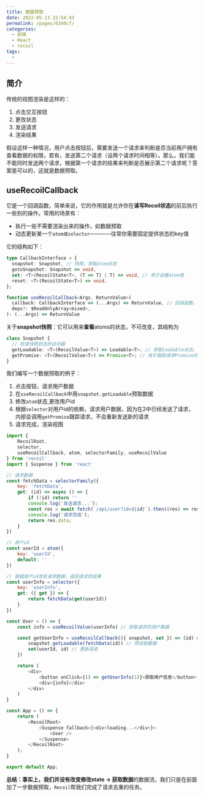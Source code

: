 ```yaml
---
title: 数据预取
date: 2022-05-13 22:54:43
permalink: /pages/6340cf/
categories:
  - 前端
  - React
  - recoil
tags:
  - 
---
```


## 简介

传统的视图渲染是这样的：
1.  点击交互按钮
2.  更改状态
3.  发送请求
4.  渲染结果

假设这样一种情况，用户点击按钮后，需要发送一个请求来判断是否当前用户拥有查看数据的权限，若有，发送第二个请求（设两个请求时间相等）。那么，我们能不能同时发送两个请求，根据第一个请求的结果来判断是否展示第二个请求呢？答案是可以的，这就是数据预取。

## useRecoilCallback

它是一个回调函数，简单来说，它的作用就是允许你在**读写Recoil状态**的前后执行一些别的操作。常用的场景有：
-   执行一些不需要渲染出来的操作，如数据预取
-   动态更新某一个`atom或selector`————往常你需要固定提供状态的key值

它的结构如下：
```ts
type CallbackInterface = {
  snapshot: Snapshot, // 快照，获取atom状态
  gotoSnapshot: Snapshot => void,
  set: <T>(RecoilState<T>, (T => T) | T) => void, // 用于设置atom值
  reset: <T>(RecoilState<T>) => void,
};

function useRecoilCallback<Args, ReturnValue>(
  callback: CallbackInterface => (...Args) => ReturnValue, // 回调函数，在这里获取atom状态（快照），并执行一些操作
  deps?: $ReadOnlyArray<mixed>,
): (...Args) => ReturnValue
```

关于**snapshot快照**：它可以用来**查看**atoms的状态，不可改变，其结构为

```ts
class Snapshot {
  // 检查快照状态的访问器
  getLoadable: <T>(RecoilValue<T>) => Loadable<T>; // 获取loadable状态，可用于执行查询操作，用于数据预取
  getPromise: <T>(RecoilValue<T>) => Promise<T>; // 用于跟踪请求Promise的状态
}
```

我们编写一个数据预取的例子：
1.  点击按钮，请求用户数据
2.  在`useRecoilCallback`中用`snapshot.getLoadable`预取数据
3.  修改`atom`状态,更改用户id
4.  根据`selector`对用户id的依赖，请求用户数据，因为在2中已经发送了请求，内部会调用`getPromise`跟踪请求，不会重新发送新的请求
5.  请求完成，渲染视图

```javascript
import {
    RecoilRoot,
    selector,
    useRecoilCallback, atom, selectorFamily, useRecoilValue
} from 'recoil'
import { Suspense } from 'react'

// 请求数据
const fetchData = selectorFamily({
    key: 'fetchData',
    get: (id) => async () => {
        if (!id) return ''
        console.log('发送请求...');
        const res = await fetch(`/api/user?id=${id}`).then((res) => res.json());
        console.log('请求完成');
        return res.data;
    }
})

// 用户id
const userId = atom({
    key: 'userId',
    default: ''
})

// 根据用户id改变请求数据，返回请求的结果
const userInfo = selector({
    key: 'userInfo',
    get: ({ get }) => {
        return fetchData(get(userId))
    }
})

const User = () => {
    const info = useRecoilValue(userInfo) // 获取请求的用户数据

    const getUserInfo = useRecoilCallback(({ snapshot, set }) => (id) => {
        snapshot.getLoadable(fetchData(id)) // 预读取数据
        set(userId, id) // 更新渲染
    })

    return (
        <div>
            <button onClick={() => getUserInfo(1)}>获取用户信息</button>
            <div>{info}</div>
        </div>
    )
}

const App = () => {
    return (
        <RecoilRoot>
            <Suspense fallback={<div>loading...</div>}>
                <User />
            </Suspense>
        </RecoilRoot>
    );
}

export default App;
```

**总结：**事实上，我们并没有改变**修改state -> 获取数据**的数据流，我们只是在前面加了一步数据预取，`Recoil`帮我们完成了请求去重的任务。
